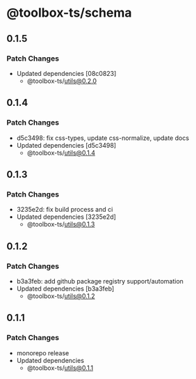 # @toolbox-ts/schema

## 0.1.5

### Patch Changes

- Updated dependencies [08c0823]
  - @toolbox-ts/utils@0.2.0

## 0.1.4

### Patch Changes

- d5c3498: fix css-types, update css-normalize, update docs
- Updated dependencies [d5c3498]
  - @toolbox-ts/utils@0.1.4

## 0.1.3

### Patch Changes

- 3235e2d: fix build process and ci
- Updated dependencies [3235e2d]
  - @toolbox-ts/utils@0.1.3

## 0.1.2

### Patch Changes

- b3a3feb: add github package registry support/automation
- Updated dependencies [b3a3feb]
  - @toolbox-ts/utils@0.1.2

## 0.1.1

### Patch Changes

- monorepo release
- Updated dependencies
  - @toolbox-ts/utils@0.1.1
